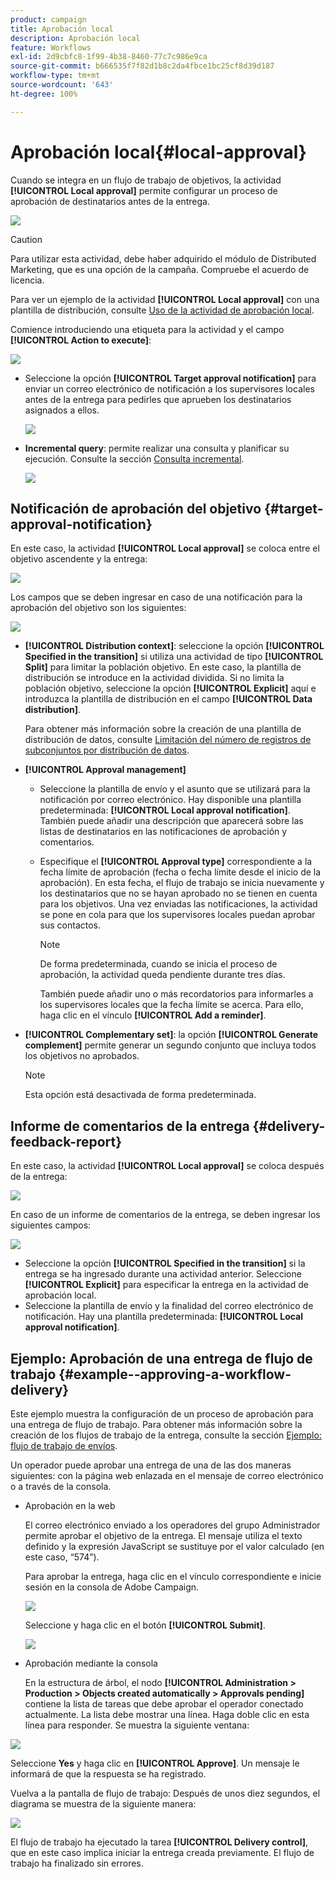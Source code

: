 ```yaml
---
product: campaign
title: Aprobación local
description: Aprobación local
feature: Workflows
exl-id: 2d9cbfc8-1f99-4b38-8460-77c7c986e9ca
source-git-commit: b666535f7f82d1b8c2da4fbce1bc25cf8d39d187
workflow-type: tm+mt
source-wordcount: '643'
ht-degree: 100%

---
```


# Aprobación local{#local-approval}



Cuando se integra en un flujo de trabajo de objetivos, la actividad **[!UICONTROL Local approval]** permite configurar un proceso de aprobación de destinatarios antes de la entrega.

![](assets/local_validation_0.png)

>[!CAUTION]
>
>Para utilizar esta actividad, debe haber adquirido el módulo de Distributed Marketing, que es una opción de la campaña. Compruebe el acuerdo de licencia.

Para ver un ejemplo de la actividad **[!UICONTROL Local approval]** con una plantilla de distribución, consulte [Uso de la actividad de aprobación local](using-the-local-approval-activity.md).

Comience introduciendo una etiqueta para la actividad y el campo **[!UICONTROL Action to execute]**:

![](assets/local_validation_1.png)

* Seleccione la opción **[!UICONTROL Target approval notification]** para enviar un correo electrónico de notificación a los supervisores locales antes de la entrega para pedirles que aprueben los destinatarios asignados a ellos.

  ![](assets/local_validation_intro_2.png)

* **Incremental query**: permite realizar una consulta y planificar su ejecución. Consulte la sección [Consulta incremental](incremental-query.md).

  ![](assets/local_validation_intro_3.png)

## Notificación de aprobación del objetivo {#target-approval-notification}

En este caso, la actividad **[!UICONTROL Local approval]** se coloca entre el objetivo ascendente y la entrega:

![](assets/local_validation_2.png)

Los campos que se deben ingresar en caso de una notificación para la aprobación del objetivo son los siguientes:

![](assets/local_validation_3.png)

* **[!UICONTROL Distribution context]**: seleccione la opción **[!UICONTROL Specified in the transition]** si utiliza una actividad de tipo **[!UICONTROL Split]** para limitar la población objetivo. En este caso, la plantilla de distribución se introduce en la actividad dividida. Si no limita la población objetivo, seleccione la opción **[!UICONTROL Explicit]** aquí e introduzca la plantilla de distribución en el campo **[!UICONTROL Data distribution]**.

  Para obtener más información sobre la creación de una plantilla de distribución de datos, consulte [Limitación del número de registros de subconjuntos por distribución de datos](split.md#limiting-the-number-of-subset-records-per-data-distribution).

* **[!UICONTROL Approval management]**

   * Seleccione la plantilla de envío y el asunto que se utilizará para la notificación por correo electrónico. Hay disponible una plantilla predeterminada: **[!UICONTROL Local approval notification]**. También puede añadir una descripción que aparecerá sobre las listas de destinatarios en las notificaciones de aprobación y comentarios.
   * Especifique el **[!UICONTROL Approval type]** correspondiente a la fecha límite de aprobación (fecha o fecha límite desde el inicio de la aprobación). En esta fecha, el flujo de trabajo se inicia nuevamente y los destinatarios que no se hayan aprobado no se tienen en cuenta para los objetivos. Una vez enviadas las notificaciones, la actividad se pone en cola para que los supervisores locales puedan aprobar sus contactos.

     >[!NOTE]
     >
     >De forma predeterminada, cuando se inicia el proceso de aprobación, la actividad queda pendiente durante tres días.

     También puede añadir uno o más recordatorios para informarles a los supervisores locales que la fecha límite se acerca. Para ello, haga clic en el vínculo **[!UICONTROL Add a reminder]**.

* **[!UICONTROL Complementary set]**: la opción **[!UICONTROL Generate complement]** permite generar un segundo conjunto que incluya todos los objetivos no aprobados.

  >[!NOTE]
  >
  >Esta opción está desactivada de forma predeterminada.

## Informe de comentarios de la entrega {#delivery-feedback-report}

En este caso, la actividad **[!UICONTROL Local approval]** se coloca después de la entrega:

![](assets/local_validation_4.png)

En caso de un informe de comentarios de la entrega, se deben ingresar los siguientes campos:

![](assets/local_validation_workflow_4.png)

* Seleccione la opción **[!UICONTROL Specified in the transition]** si la entrega se ha ingresado durante una actividad anterior. Seleccione **[!UICONTROL Explicit]** para especificar la entrega en la actividad de aprobación local.
* Seleccione la plantilla de envío y la finalidad del correo electrónico de notificación. Hay una plantilla predeterminada: **[!UICONTROL Local approval notification]**.

## Ejemplo: Aprobación de una entrega de flujo de trabajo {#example--approving-a-workflow-delivery}

Este ejemplo muestra la configuración de un proceso de aprobación para una entrega de flujo de trabajo. Para obtener más información sobre la creación de los flujos de trabajo de la entrega, consulte la sección [Ejemplo: flujo de trabajo de envíos](delivery.md#example--delivery-workflow).

Un operador puede aprobar una entrega de una de las dos maneras siguientes: con la página web enlazada en el mensaje de correo electrónico o a través de la consola.

* Aprobación en la web

  El correo electrónico enviado a los operadores del grupo Administrador permite aprobar el objetivo de la entrega. El mensaje utiliza el texto definido y la expresión JavaScript se sustituye por el valor calculado (en este caso, “574”).

  Para aprobar la entrega, haga clic en el vínculo correspondiente e inicie sesión en la consola de Adobe Campaign.

  ![](assets/new-workflow-valid-webaccess.png)

  Seleccione y haga clic en el botón **[!UICONTROL Submit]**.

  ![](assets/new-workflow-valid-webaccess-confirm.png)

* Aprobación mediante la consola

  En la estructura de árbol, el nodo **[!UICONTROL Administration > Production > Objects created automatically > Approvals pending]** contiene la lista de tareas que debe aprobar el operador conectado actualmente. La lista debe mostrar una línea. Haga doble clic en esta línea para responder. Se muestra la siguiente ventana:

![](assets/new-workflow-7.png)

Seleccione **Yes** y haga clic en **[!UICONTROL Approve]**. Un mensaje le informará de que la respuesta se ha registrado.

Vuelva a la pantalla de flujo de trabajo: Después de unos diez segundos, el diagrama se muestra de la siguiente manera:

![](assets/new-workflow-8.png)

El flujo de trabajo ha ejecutado la tarea **[!UICONTROL Delivery control]**, que en este caso implica iniciar la entrega creada previamente. El flujo de trabajo ha finalizado sin errores.
